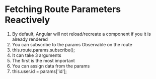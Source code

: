 # Fetching Route Parameters Reactively
01. By default, Angular will not reload/recreate a component if you it is already rendered
02. You can subscribe to the params Observable on the route
03. this.route.params.subscribe();
04. It can take 3 arguments
05. The first is the most important
06. You can assign data from the params
07. this.user.id = params['id'];
